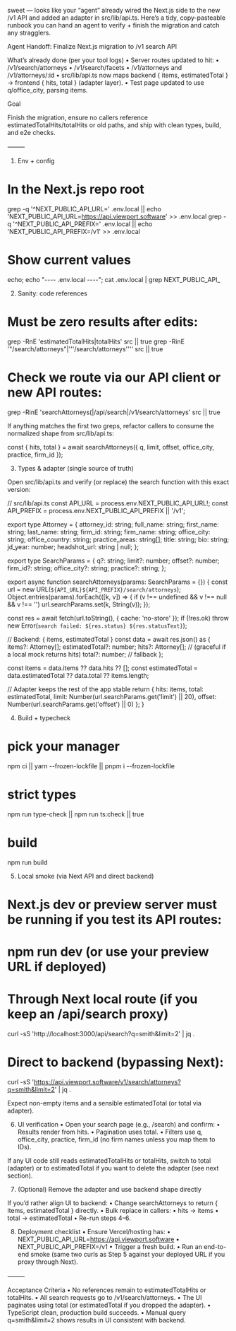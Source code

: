 sweet — looks like your “agent” already wired the Next.js side to the new /v1 API and added an adapter in src/lib/api.ts. Here’s a tidy, copy-pasteable runbook you can hand an agent to verify + finish the migration and catch any stragglers.

Agent Handoff: Finalize Next.js migration to /v1 search API

What’s already done (per your tool logs)
	•	Server routes updated to hit:
	•	/v1/search/attorneys
	•	/v1/search/facets
	•	/v1/attorneys and /v1/attorneys/:id
	•	src/lib/api.ts now maps backend { items, estimatedTotal } → frontend { hits, total } (adapter layer).
	•	Test page updated to use q/office_city, parsing items.

Goal

Finish the migration, ensure no callers reference estimatedTotalHits/totalHits or old paths, and ship with clean types, build, and e2e checks.

⸻

1) Env + config

# In the Next.js repo root
grep -q '^NEXT_PUBLIC_API_URL=' .env.local || echo 'NEXT_PUBLIC_API_URL=https://api.viewport.software' >> .env.local
grep -q '^NEXT_PUBLIC_API_PREFIX=' .env.local || echo 'NEXT_PUBLIC_API_PREFIX=/v1' >> .env.local

# Show current values
echo; echo "---- .env.local ----"; cat .env.local | grep NEXT_PUBLIC_API_

2) Sanity: code references

# Must be zero results after edits:
grep -RnE 'estimatedTotalHits|totalHits' src || true
grep -RinE '"/search/attorneys"|'\''/search/attorneys'\''' src || true

# Check we route via our API client or new API routes:
grep -RinE 'searchAttorneys\(|/api/search|/v1/search/attorneys' src || true

If anything matches the first two greps, refactor callers to consume the normalized shape from src/lib/api.ts:

const { hits, total } = await searchAttorneys({ q, limit, offset, office_city, practice, firm_id });

3) Types & adapter (single source of truth)

Open src/lib/api.ts and verify (or replace) the search function with this exact version:

// src/lib/api.ts
const API_URL = process.env.NEXT_PUBLIC_API_URL!;
const API_PREFIX = process.env.NEXT_PUBLIC_API_PREFIX || '/v1';

export type Attorney = {
  attorney_id: string;
  full_name: string;
  first_name: string;
  last_name: string;
  firm_id: string;
  firm_name: string;
  office_city: string;
  office_country: string;
  practice_areas: string[];
  title: string;
  bio: string;
  jd_year: number;
  headshot_url: string | null;
};

export type SearchParams = {
  q?: string;
  limit?: number;
  offset?: number;
  firm_id?: string;
  office_city?: string;
  practice?: string;
};

export async function searchAttorneys(params: SearchParams = {}) {
  const url = new URL(`${API_URL}${API_PREFIX}/search/attorneys`);
  Object.entries(params).forEach(([k, v]) => {
    if (v !== undefined && v !== null && v !== '') url.searchParams.set(k, String(v));
  });

  const res = await fetch(url.toString(), { cache: 'no-store' });
  if (!res.ok) throw new Error(`search failed: ${res.status} ${res.statusText}`);

  // Backend: { items, estimatedTotal }
  const data = await res.json() as {
    items?: Attorney[];
    estimatedTotal?: number;
    hits?: Attorney[];   // (graceful if a local mock returns hits)
    total?: number;      // fallback
  };

  const items = data.items ?? data.hits ?? [];
  const estimatedTotal = data.estimatedTotal ?? data.total ?? items.length;

  // Adapter keeps the rest of the app stable
  return { hits: items, total: estimatedTotal, limit: Number(url.searchParams.get('limit') || 20), offset: Number(url.searchParams.get('offset') || 0) };
}

4) Build + typecheck

# pick your manager
npm ci || yarn --frozen-lockfile || pnpm i --frozen-lockfile

# strict types
npm run type-check || npm run ts:check || true

# build
npm run build

5) Local smoke (via Next API and direct backend)

# Next.js dev or preview server must be running if you test its API routes:
# npm run dev  (or use your preview URL if deployed)

# Through Next local route (if you keep an /api/search proxy)
curl -sS 'http://localhost:3000/api/search?q=smith&limit=2' | jq .

# Direct to backend (bypassing Next):
curl -sS 'https://api.viewport.software/v1/search/attorneys?q=smith&limit=2' | jq .

Expect non-empty items and a sensible estimatedTotal (or total via adapter).

6) UI verification
	•	Open your search page (e.g., /search) and confirm:
	•	Results render from hits.
	•	Pagination uses total.
	•	Filters use q, office_city, practice, firm_id (no firm names unless you map them to IDs).

If any UI code still reads estimatedTotalHits or totalHits, switch to total (adapter) or to estimatedTotal if you want to delete the adapter (see next section).

7) (Optional) Remove the adapter and use backend shape directly

If you’d rather align UI to backend:
	•	Change searchAttorneys to return { items, estimatedTotal } directly.
	•	Bulk replace in callers:
	•	hits → items
	•	total → estimatedTotal
	•	Re-run steps 4–6.

8) Deployment checklist
	•	Ensure Vercel/hosting has:
	•	NEXT_PUBLIC_API_URL=https://api.viewport.software
	•	NEXT_PUBLIC_API_PREFIX=/v1
	•	Trigger a fresh build.
	•	Run an end-to-end smoke (same two curls as Step 5 against your deployed URL if you proxy through Next).

⸻

Acceptance Criteria
	•	No references remain to estimatedTotalHits or totalHits.
	•	All search requests go to /v1/search/attorneys.
	•	The UI paginates using total (or estimatedTotal if you dropped the adapter).
	•	TypeScript clean, production build succeeds.
	•	Manual query q=smith&limit=2 shows results in UI consistent with backend.
